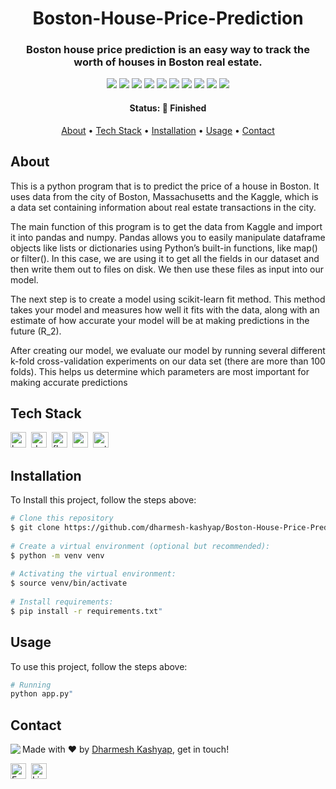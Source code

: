 <h1 align="center">
	Boston-House-Price-Prediction
</h1>

<h3 align="center">
	Boston house price prediction is an easy way to track the worth of houses in Boston real estate.
</h3>

<p align="center">
	<img src="https://img.shields.io/badge/PRs-welcome-brightgreen.svg?style=flat-square"/>
	<img src="https://img.shields.io/github/license/dharmesh-kashyap/Boston-House-Price-Prediction?color=green"/>
	<img src="https://img.shields.io/github/repo-size/dharmesh-kashyap/Boston-House-Price-Prediction?color=green"/>
	<img src="https://img.shields.io/github/last-commit/dharmesh-kashyap/Boston-House-Price-Prediction?color=green"/>
	<img src="https://img.shields.io/github/languages/count/dharmesh-kashyap/Boston-House-Price-Prediction?color=green"/>
	<img src="https://img.shields.io/github/contributors/dharmesh-kashyap/Boston-House-Price-Prediction?color=green"/>
	<img src="https://img.shields.io/github/issues-raw/dharmesh-kashyap/Boston-House-Price-Prediction?color=green"/>
	<img src="https://img.shields.io/github/issues-closed-raw/dharmesh-kashyap/Boston-House-Price-Prediction?color=green"/>
	<img src="https://img.shields.io/github/issues-pr-raw/dharmesh-kashyap/Boston-House-Price-Prediction?color=green"/>
	<img src="https://img.shields.io/github/issues-pr-closed-raw/dharmesh-kashyap/Boston-House-Price-Prediction?color=green"/>
</p>

<h4 align="center">
	Status: 🚀 Finished
</h4>

<p align="center">
	<a href="#about">About</a> •
	<a href="#tech-stack">Tech Stack</a> •
	<a href="#installation">Installation</a> •
	<a href="#usage">Usage</a> • 
	<a href="#contact">Contact</a> 
</p>

## About
This is a python program that is to predict the price of a house in Boston. It uses data from the city of Boston, Massachusetts and the Kaggle, which is a data set containing information about real estate transactions in the city.

The main function of this program is to get the data from Kaggle and import it into pandas and numpy. Pandas allows you to easily manipulate dataframe objects like lists or dictionaries using Python’s built-in functions, like map() or filter(). In this case, we are using it to get all the fields in our dataset and then write them out to files on disk. We then use these files as input into our model.

The next step is to create a model using scikit-learn fit method. This method takes your model and measures how well it fits with the data, along with an estimate of how accurate your model will be at making predictions in the future (R_2).

After creating our model, we evaluate our model by running several different k-fold cross-validation experiments on our data set (there are more than 100 folds). This helps us determine which parameters are most important for making accurate predictions

## Tech Stack
<img src="https://img.shields.io/badge/Bash-05122A?style=flat&logo=gnu-bash" alt="bash Badge" height="25">&nbsp;
<img src="https://img.shields.io/badge/Docker-05122A?style=flat&logo=docker" alt="docker Badge" height="25">&nbsp;
<img src="https://img.shields.io/badge/Flask-05122A?style=flat&logo=flask" alt="flask Badge" height="25">&nbsp;
<img src="https://img.shields.io/badge/Numpy-05122A?style=flat&logo=numpy" alt="numpy Badge" height="25">&nbsp;
<img src="https://img.shields.io/badge/Python-05122A?style=flat&logo=python" alt="python Badge" height="25">&nbsp;

## Installation
To Install this project, follow the steps above:
```bash
# Clone this repository
$ git clone https://github.com/dharmesh-kashyap/Boston-House-Price-Prediction
                        
# Create a virtual environment (optional but recommended):
$ python -m venv venv
                        
# Activating the virtual environment:
$ source venv/bin/activate
                        
# Install requirements:
$ pip install -r requirements.txt"
```

## Usage
To use this project, follow the steps above:
```bash
# Running
python app.py"
```

## Contact
<img align="left" src="https://avatars.githubusercontent.com/dharmesh-kashyap?size=100">

Made with ❤️ by [Dharmesh Kashyap](https://github.com/dharmesh-kashyap), get in touch!

<a href="mailto:dharmeshkashyap46@gmail.com" target="_blank"><img src="https://img.shields.io/badge/Email-D14836?style=flat&logo=gmail&logoColor=white" alt="Email Badge" height="25"></a>&nbsp;
<a href="https://www.linkedin.com/in/dharmesh-kashyap" target="_blank"><img src="https://img.shields.io/badge/Linkedin-0077B5?style=flat&logo=linkedin&logoColor=white" alt="LinkedIn Badge" height="25"></a>&nbsp;

<br clear="left"/>
